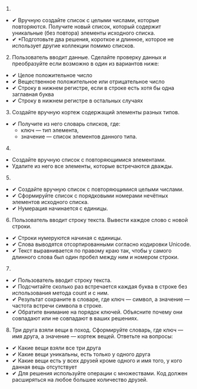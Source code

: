 1.
* ✔ Вручную создайте список с целыми числами, которые
повторяются. Получите новый список, который содержит
уникальные (без повтора) элементы исходного списка.
* ✔ *Подготовьте два решения, короткое и длинное, которое
не использует другие коллекции помимо списков.

2. Пользователь вводит данные. Сделайте проверку данных и преобразуйте если возможно в один из вариантов ниже:
* ✔ Целое положительное число
* ✔ Вещественное положительное или отрицательное число
* ✔ Строку в нижнем регистре, если в строке есть хотя бы одна заглавная буква
* ✔ Строку в нижнем регистре в остальных случаях

3. Создайте вручную кортеж содержащий элементы разных типов.
* ✔ Получите из него словарь списков, где:
  - ключ — тип элемента,
  - значение — список элементов данного типа.

4.
* Создайте вручную список с повторяющимися элементами.
* Удалите из него все элементы, которые встречаются дважды.

5.
* ✔ Создайте вручную список с повторяющимися целыми числами.
* ✔ Сформируйте список с порядковыми номерами нечётных элементов исходного списка.
* ✔ Нумерация начинается с единицы.

6. Пользователь вводит строку текста. Вывести каждое слово с новой строки.
* ✔ Строки нумеруются начиная с единицы.
* ✔ Слова выводятся отсортированными согласно кодировки Unicode.
* ✔ Текст выравнивается по правому краю так, чтобы у самого длинного слова был один пробел между ним и номером строки.

7.
* ✔ Пользователь вводит строку текста.
* ✔ Подсчитайте сколько раз встречается каждая буква в строке без использования метода count и с ним.
* ✔ Результат сохраните в словаре, где ключ — символ, а значение — частота встречи символа в строке.
* ✔ Обратите внимание на порядок ключей. Объясните почему они совпадают или не совпадают в ваших решениях.

8. Три друга взяли вещи в поход. Сформируйте словарь, где ключ — имя друга, а значение — кортеж вещей. Ответьте на вопросы:
* ✔ Какие вещи взяли все три друга
* ✔ Какие вещи уникальны, есть только у одного друга
* ✔ Какие вещи есть у всех друзей кроме одного и имя того, у кого данная вещь отсутствует
* ✔ Для решения используйте операции с множествами. Код должен расширяться на любое большее количество друзей.
